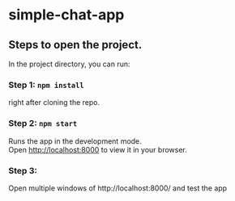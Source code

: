 # simple-chat-app

## Steps to open the project.

In the project directory, you can run:

### Step 1: `npm install` 
right after cloning the repo.

### Step 2: `npm start`
Runs the app in the development mode.\
Open [http://localhost:8000](http://localhost:8000) to view it in your browser.

### Step 3: 
Open multiple windows of http://localhost:8000/ and test the app

